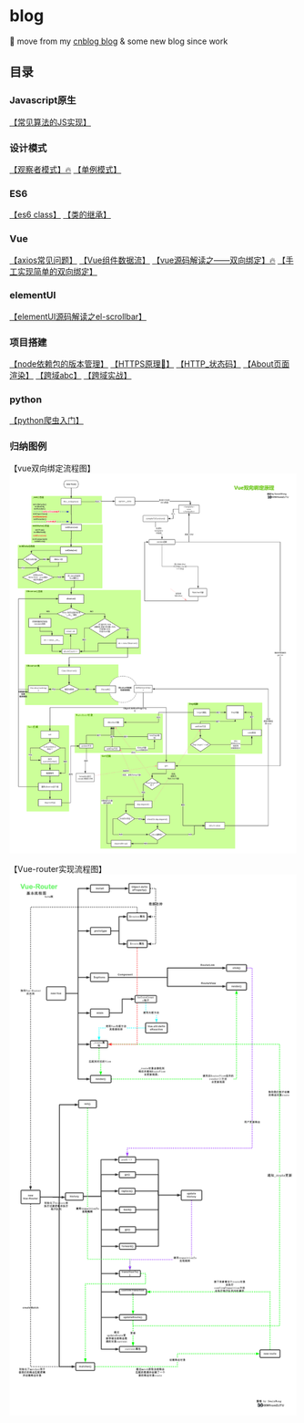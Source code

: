 # blog
🌈 move from my [cnblog blog](https://home.cnblogs.com/u/HXW-from-DJTU/) &amp; some new blog since work

## 目录
### Javascript原生
[【常见算法的JS实现】](https://github.com/HXWfromDJTU/blog/blob/master/JS/%E5%B8%B8%E7%94%A8%E7%AE%97%E6%B3%95%E7%9A%84Javascript%E5%AE%9E%E7%8E%B0.md)
### 设计模式
[【观察者模式】:fire:](https://github.com/HXWfromDJTU/blog/blob/master/%E8%AE%BE%E8%AE%A1%E6%A8%A1%E5%BC%8F/%E3%80%8AJS%E8%AE%BE%E8%AE%A1%E6%A8%A1%E5%BC%8F%E3%80%8B%E4%B9%8B%E8%A7%82%E5%AF%9F%E8%80%85%E6%A8%A1%E5%BC%8F.md)
[【单例模式】](https://github.com/HXWfromDJTU/blog/blob/master/%E8%AE%BE%E8%AE%A1%E6%A8%A1%E5%BC%8F/%E3%80%8AJS%E8%AE%BE%E8%AE%A1%E6%A8%A1%E5%BC%8F%E3%80%8B%E4%B9%8B%E5%8D%95%E4%BE%8B%E6%A8%A1%E5%BC%8F.md)
### ES6
[【es6 class】](https://github.com/HXWfromDJTU/blog/blob/master/ES6/es6_class.md)
[【类的继承】](https://github.com/HXWfromDJTU/blog/blob/master/ES6/es6_%E7%B1%BB%E7%9A%84%E7%BB%A7%E6%89%BF.md)
### Vue
[【axios常见问题】](https://github.com/HXWfromDJTU/blog/blob/master/vue/axios%E5%B8%B8%E8%A7%81%E9%97%AE%E9%A2%98.md)
[【Vue组件数据流】](https://github.com/HXWfromDJTU/blog/blob/master/vue/Vue%E7%BB%84%E4%BB%B6%E6%95%B0%E6%8D%AE%E6%B5%81.md)
[【vue源码解读之——双向绑定】:fire:](https://github.com/HXWfromDJTU/blog/blob/master/vue/Vue%E6%BA%90%E7%A0%81%E8%A7%A3%E8%AF%BB%E4%B9%8B%20%E5%8F%8C%E5%90%91%E7%BB%91%E5%AE%9A.md)
[【手工实现简单的双向绑定】](https://github.com/HXWfromDJTU/blog/blob/master/vue/vue%E5%8F%8C%E5%90%91%E7%BB%91%E5%AE%9A%E6%A8%A1%E6%8B%9F.md)
### elementUI
[【elementUI源码解读之el-scrollbar】](https://github.com/HXWfromDJTU/blog/blob/master/elementUI/elementUI%E6%BA%90%E7%A0%81%E8%A7%A3%E8%AF%BB%E4%B9%8Bel-scrollbar.md)

### 项目搭建
[【node依赖包的版本管理】](https://github.com/HXWfromDJTU/blog/blob/master/%E9%A1%B9%E7%9B%AE%E6%9E%84%E5%BB%BA/npm%E4%BE%9D%E8%B5%96%E7%89%88%E6%9C%AC%E9%94%81%E5%AE%9A.md)
[【HTTPS原理🔱】](https://github.com/HXWfromDJTU/blog/blob/master/https.md)
[【HTTP_状态码】](https://github.com/HXWfromDJTU/blog/blob/master/status_code.md)
[【About页面渲染】](https://github.com/HXWfromDJTU/blog/blob/master/how_browser_work.md)
[【跨域abc】](https://github.com/HXWfromDJTU/blog/blob/master/CORS.md.md)
[【跨域实战】](https://github.com/HXWfromDJTU/blog/blob/master/CORS_ON_WORK.md.md)
### python
[【python爬虫入门】](https://github.com/HXWfromDJTU/blog/blob/master/python/crawler.md)

### 归纳图例
【vue双向绑定流程图】
![vue双向绑定原理流程图](https://raw.githubusercontent.com/HXWfromDJTU/blog/master/vue/Vue%E5%8F%8C%E5%90%91%E7%BB%91%E5%AE%9A%E5%8E%9F%E7%90%86%E6%B5%81%E7%A8%8B%E5%9B%BE.png)

【Vue-router实现流程图】
![Vue-router实现流程图](https://github.com/HXWfromDJTU/blog/blob/master/vue/vue-router/Vue-router.png)

